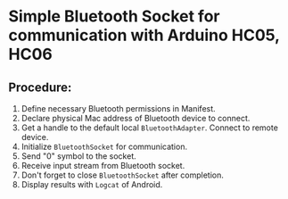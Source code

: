 # Simple Bluetooth Socket for communication with Arduino HC05, HC06

## Procedure:

1. Define necessary Bluetooth permissions in Manifest.
2. Declare physical Mac address of Bluetooth device to connect.
3. Get a handle to the default local `BluetoothAdapter`. Connect to remote device.
4. Initialize `BluetoothSocket` for communication.
5. Send "0" symbol to the socket.
6. Receive input stream from Bluetooth socket.
7. Don't forget to close `BluetoothSocket` after completion.
8. Display results with `Logcat` of Android.